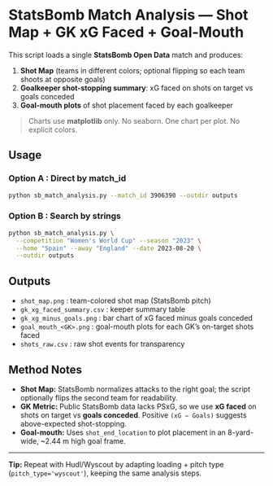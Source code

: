 # StatsBomb Match Analysis — Shot Map + GK xG Faced + Goal-Mouth

This script loads a single **StatsBomb Open Data** match and produces:
1) **Shot Map** (teams in different colors; optional flipping so each team shoots at opposite goals)
2) **Goalkeeper shot-stopping summary**: xG faced on shots on target vs goals conceded
3) **Goal-mouth plots** of shot placement faced by each goalkeeper

> Charts use **matplotlib** only. No seaborn. One chart per plot. No explicit colors.

## Usage

### Option A : Direct by match_id
```bash
python sb_match_analysis.py --match_id 3906390 --outdir outputs
```

### Option B : Search by strings
```bash
python sb_match_analysis.py \
  --competition "Women's World Cup" --season "2023" \
  --home "Spain" --away "England" --date 2023-08-20 \
  --outdir outputs
```

## Outputs
- `shot_map.png` : team-colored shot map (StatsBomb pitch)
- `gk_xg_faced_summary.csv` : keeper summary table
- `gk_xg_minus_goals.png` : bar chart of xG faced minus goals conceded
- `goal_mouth_<GK>.png` : goal-mouth plots for each GK’s on-target shots faced
- `shots_raw.csv` : raw shot events for transparency

## Method Notes
- **Shot Map:** StatsBomb normalizes attacks to the right goal; the script optionally flips the second team for readability.
- **GK Metric:** Public StatsBomb data lacks PSxG, so we use **xG faced** on shots on target vs **goals conceded**. Positive `(xG − Goals)` suggests above-expected shot-stopping.
- **Goal-mouth:** Uses `shot_end_location` to plot placement in an 8-yard-wide, ~2.44 m high goal frame.

---

**Tip:** Repeat with Hudl/Wyscout by adapting loading + pitch type (`pitch_type='wyscout'`), keeping the same analysis steps.
